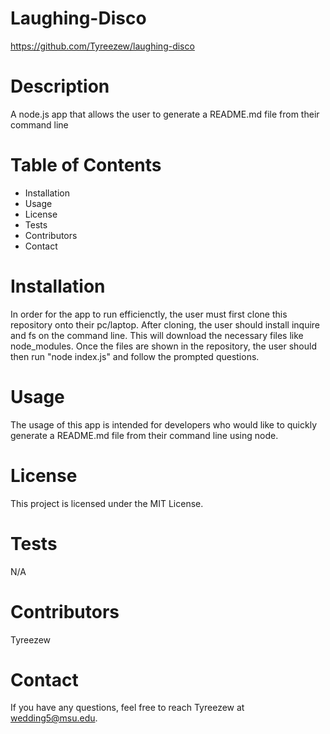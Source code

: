 # Laughing-Disco
https://github.com/Tyreezew/laughing-disco

# Description
A node.js app that allows the user to generate a README.md file from their command line

# Table of Contents
* Installation
* Usage 
* License
* Tests
* Contributors
* Contact

# Installation
In order for the app to run efficienctly, the user must first clone this repository onto their pc/laptop. After cloning, the user should install inquire and fs on the command line. This will download the necessary files like node_modules. Once the files are shown in the repository, the user should then run "node index.js" and follow the prompted questions.

# Usage
The usage of this app is intended for developers who would like to quickly generate a README.md file from their command line using node.

# License 
This project is licensed under the MIT License. 

# Tests
N/A

# Contributors
Tyreezew

# Contact
If you have any questions, feel free to reach Tyreezew at wedding5@msu.edu. 
  
